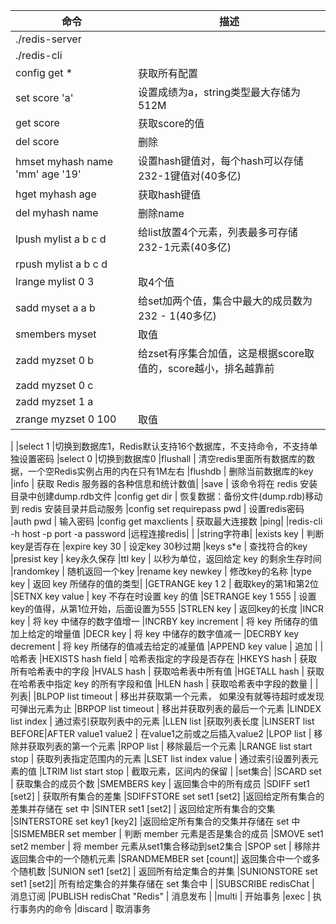 |命令| 描述|
|-|-|
|./redis-server
|./redis-cli
|config get *					|	获取所有配置
|set score 'a'			|			设置成绩为a，string类型最大存储为512M
|get score					|		获取score的值
|del score				|			删除
|hmset myhash name 'mm' age '19'	|	设置hash键值对，每个hash可以存储232-1键值对(40多亿)
|hget myhash age				|		获取hash键值
|del myhash name		    |			删除name
|lpush mylist a b c d 		|		给list放置4个元素，列表最多可存储232-1元素(40多亿)
|rpush mylist a b c d|
|lrange mylist 0 3				|	取4个值|
|sadd myset a a b			|		给set加两个值，集合中最大的成员数为 232 - 1(40多亿)
|smembers myset			|			取值
|zadd myzset 0 b				|		给zset有序集合加值，这是根据score取值的，score越小，排名越靠前
|zadd myzset 0 c				|		
|zadd myzset 1 a				|		
|zrange myzset 0 100		|			取值
|
|select 1 							|切换到数据库1，Redis默认支持16个数据库，不支持命令，不支持单独设置密码
|select 0							|切换到数据库0
|flushall					|		清空redis里面所有数据库的数据，一个空Redis实例占用的内在只有1M左右
|flushdb					|			删除当前数据库的key
|info							|	获取 Redis 服务器的各种信息和统计数值|
|save						|		该命令将在 redis 安装目录中创建dump.rdb文件
|config get dir			|			恢复数据：备份文件(dump.rdb)移动到 redis 安装目录并启动服务
|config set requirepass pwd	|		设置redis密码
|auth pwd						|	输入密码
|config get maxclients		|		获取最大连接数
|ping|
|redis-cli -h host -p port -a password |远程连接redis|
|
|string字符串|
|exists key	|						判断key是否存在
|expire key 30			|			设定key 30秒过期
|keys s*e					|		查找符合的key
|presist key				|			key永久保存
|ttl key						|		以秒为单位，返回给定 key 的剩余生存时间
|randomkey				|			随机返回一个key
|rename key newkey	|				修改key的名称
|type key						|	返回 key 所储存的值的类型|
|GETRANGE key 1 2	|				截取key的第1和第2位
|SETNX key value		|				key 不存在时设置 key 的值
|SETRANGE key 1 555	|				设置key的值得，从第1位开始，后面设置为555
|STRLEN key					|		返回key的长度
|INCR key						|	将 key 中储存的数字值增一
|INCRBY key increment	|			将 key 所储存的值加上给定的增量值
|DECR key						|	将 key 中储存的数字值减一
|DECRBY key decrement	|			将 key 所储存的值减去给定的减量值
|APPEND key value			|		追加
|
|哈希表
|HEXISTS hash field			|		哈希表指定的字段是否存在
|HKEYS hash						|	获取所有哈希表中的字段
|HVALS hash						|	获取哈希表中所有值
|HGETALL hash 					|	获取在哈希表中指定 key 的所有字段和值
|HLEN hash						|	获取哈希表中字段的数量
|
|列表|
|BLPOP list timeout		|			移出并获取第一个元素， 如果没有就等待超时或发现可弹出元素为止
|BRPOP list timeout		|			移出并获取列表的最后一个元素
|LINDEX list index			|		通过索引获取列表中的元素
|LLEN list							|获取列表长度
|LINSERT list BEFORE\|AFTER value1 value2 |	在value1之前或之后插入value2
|LPOP list				|			移除并获取列表的第一个元素
|RPOP list				|			移除最后一个元素
|LRANGE list start stop	|			获取列表指定范围内的元素
|LSET list index value		|		通过索引设置列表元素的值
|LTRIM list start stop		|		截取元素，区间内的保留
|
|set集合|
|SCARD set					|		获取集合的成员个数
|SMEMBERS key		|				返回集合中的所有成员
|SDIFF set1 [set2] 		|			获取所有集合的差集
|SDIFFSTORE set set1 [set2]	|返回给定所有集合的差集并存储在 set 中
|SINTER set1 [set2] 				|	返回给定所有集合的交集
|SINTERSTORE set key1 [key2] |返回给定所有集合的交集并存储在 set 中
|SISMEMBER set member 		|		判断 member 元素是否是集合的成员
|SMOVE set1 set2 member		|		将 member 元素从set1集合移动到set2集合
|SPOP set						|	移除并返回集合中的一个随机元素
|SRANDMEMBER set [count]|				返回集合中一个或多个随机数
|SUNION set1 [set2]				|	返回所有给定集合的并集
|SUNIONSTORE set set1 [set2]|			所有给定集合的并集存储在 set 集合中
|
|SUBSCRIBE redisChat				|	消息订阅
|PUBLISH redisChat "Redis"		|	消息发布
|
|multi						|		开始事务
|exec						|		执行事务内的命令
|discard					|			取消事务